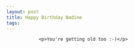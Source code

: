 ```yaml
---
layout: post
title: Happy Birthday Nadine
tags:
---
```



                <p>You're getting old too :-)</p>

